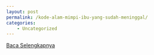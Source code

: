 ```yaml
---
layout: post
permalink: /kode-alam-mimpi-ibu-yang-sudah-meninggal/
categories:
    - Uncategorized
---
```


[Baca Selengkapnya](/04)